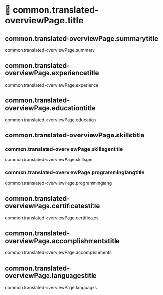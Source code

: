 # 📖 common.translated-overviewPage.title 

## common.translated-overviewPage.summarytitle 

 common.translated-overviewPage.summary 


## common.translated-overviewPage.experiencetitle 

 common.translated-overviewPage.experience 

## common.translated-overviewPage.educationtitle 

 common.translated-overviewPage.education 

## common.translated-overviewPage.skillstitle 

### common.translated-overviewPage.skillsgentitle 
 common.translated-overviewPage.skillsgen 

### common.translated-overviewPage.programminglangtitle 
 common.translated-overviewPage.programminglang 

## common.translated-overviewPage.certificatestitle 
 common.translated-overviewPage.certificates 

## common.translated-overviewPage.accomplishmentstitle 
 common.translated-overviewPage.accomplishments 

## common.translated-overviewPage.languagestitle 
 common.translated-overviewPage.languages 